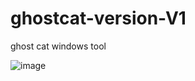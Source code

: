 # ghostcat-version-V1
ghost cat windows tool 



![image](https://github.com/user-attachments/assets/de9e40e8-4c39-4ba7-8d88-72331b6e6878)
